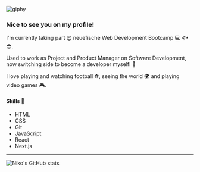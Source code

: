 ![giphy](https://user-images.githubusercontent.com/122455254/214811603-30dea45f-7a05-4be7-ae14-b5305f26e7ce.gif)

### Nice to see you on my profile!

I'm currently taking part @ neuefische Web Development Bootcamp :computer: :fish: :sunglasses:.

Used to work as Project and Product Manager on Software Development, now switching side to become a developer myself! :rocket:

I love playing and watching football :soccer:, seeing the world :earth_africa: and playing video games :video_game:.

#### Skills :wrench:
- HTML 
- CSS 
- Git
- JavaScript
- React
- Next.js

---
![Niko's GitHub stats](https://github-readme-stats.vercel.app/api?username=nikokreissl&theme=vue-dark&show_icons=true&hide_rank=true)
